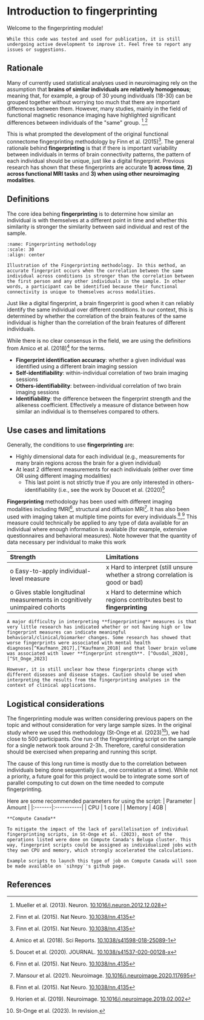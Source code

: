 # Introduction to fingerprinting

Welcome to the fingerprinting module!

```{note}
While this code was tested and used for publication, it is still undergoing active development to improve it. Feel free to report any issues or suggestions.
```

## Rationale

Many of currently used statistical analyses used in neuroimaging rely on the assumption that **brains of similar individuals are relatively homogenous**; meaning that, for example, a group of 30 young individuals (18-30) can be grouped together without worrying too much that there are important differences between them. However, many studies, mainly in the field of functional magnetic resonance imaging have highlighted significant differences between individuals of the "same" group. [^Mueller_2013],[^Finn_2015] 

This is what prompted the development of the original functional connectome fingerprinting methodology by Finn et al. (2015)[^Finn_2015]. The general rationale behind **fingerprinting** is that if there is important variability between individuals in terms of brain connectivity patterns, the pattern of each individual should be unique, just like a digital fingerprint. Previous research has shown that these fingerprints are accurate **1) across time**, **2) across functional MRI tasks** and **3) when using other neuroimaging modalities**.

## Definitions

The core idea behing **fingerprinting** is to determine how similar an individual is with themselves at a different point in time and whether this similarity is stronger the similarity between said individual and rest of the sample.

```{figure} ../images/fp_metho.png
:name: Fingerprinting methodology
:scale: 30
:align: center

Illustration of the Fingerprinting methodology. In this method, an accurate fingerprint occurs when the correlation between the same individual across conditions is stronger than the correlation between the first person and any other individuals in the sample. In other words, a participant can be identified because their functional connectivity is unique to themselves across modalities.
```

Just like a digital fingerprint, a brain fingerprint is good when it can reliably identify the same individual over different conditions. In our context, this is determined by whether the correlation of the brain features of the same individual is higher than the correlation of the brain features of different individuals.

While there is no clear consensus in the field, we are using the definitions from Amico et al. (2018)[^Amico_2018] for the terms.

- **Fingerprint identification accuracy**: whether a given individual was identified using a different brain imaging session
- **Self-identifiability**: within-individual correlation of two brain imaging sessions
- **Others-identifiability**: between-individual correlation of two brain imaging sessions
- **Identifiability**: the difference between the fingerprint strength and the alikeness coefficient. Effectively a measure of distance between how similar an individual is to themselves compared to others.

## Use cases and limitations

Generally, the conditions to use **fingerprinting** are:
* Highly dimensional data for each individual (e.g., measurements for many brain regions across the brain for a given individual)
* At least 2 different measurements for each individuals (either over time OR using different imaging modalities)
    * This last point is not strictly true if you are only interested in others-identifiability (i.e., see the work by Doucet et al. (2020)[^Doucet_2020]

**Fingerprinting** methodology has been used with different imaging modalities including fMRI[^Finn_2015], structural and diffusion MRI[^Mansour_2021]. It has also been used with imaging taken at multiple time points for every individuals.[^Finn_2015],[^Horien_2019] This measure could technically be applied to any type of data available for an individual where enough information is available (for example, extensive questionnaires and behavioral measures). Note however that the quantity of data necessary per individual to make this work

|Strength|Limitations|
|:-------|:-----------|
| o Easy-to-apply individual-level measure | x Hard to interpret (still unsure whether a strong correlation is good or bad)|
| o Gives stable longitudinal measurements in cognitively unimpaired cohorts| x Hard to determine which regions contributes best to **fingerprinting**|

```{warning}
A major difficulty in interpreting **fingerprinting** measures is that very little research has indicated whether or not having high or low fingerprint measures can indicate meaningful behavioral/clinical/biomarker changes. Some research has showed that worse fingerprints were associated with mental health diagnoses[^Kaufmann_2017],[^Kaufmann_2018] and that lower brain volume was associated with lower **fingerprint strength**. [^Ousdal_2020],[^St_Onge_2023]

However, it is still unclear how these fingerprints change with different diseases and disease stages. Caution should be used when interpreting the results from the fingerprinting analyses in the context of clinical applications.
```

## Logistical considerations

The fingerprinting module was written considering previous papers on the topic and without consideration for very large sample sizes. In the original study where we used this methodology (St-Onge et al. (2023)[^St_Onge_2023]), we had close to 500 participants. One run of the fingerprinting script on the sample for a single network took around 2-3h. Therefore, careful consideration should be exercised when preparing and running this script.

The cause of this long run time is mostly due to the correlation between individuals being done sequentially (i.e., one correlation at a time). While not a priority, a future goal for this project would be to integrate some sort of parallel computing to cut down on the time needed to compute fingerprinting.

Here are some recommended parameters for using the script:
| Parameter | Amount |
|:-------|:-----------|
| CPU | 1 core |
| Memory | 4GB |

```{hint} 
**Compute Canada**

To mitigate the impact of the lack of parallelisation of individual fingerprinting scripts, in St-Onge et al. (2023), most of the operations listed were done on Compute Canada's Beluga cluster. This way, fingerprint scripts could be assigned as individualized jobs with they own CPU and memory, which strongly accelerated the calculations.

Example scripts to launch this type of job on Compute Canada will soon be made available on `sihnpy`'s github page.
```

## References

[^Mueller_2013]: Mueller et al. (2013). Neuron. [10.1016/j.neuron.2012.12.028](https://doi.org/10.1016/j.neuron.2012.12.028)
[^Finn_2015]: Finn et al. (2015). Nat Neuro. [10.1038/nn.4135](https://doi.org/10.1038/nn.4135)
[^Doucet_2020]: Doucet et al. (2020). JOURNAL. [10.1038/s41537-020-00128-x](https://doi.org/10.1038/s41537-020-00128-x)
[^Amico_2018]: Amico et al. (2018). Sci Reports. [10.1038/s41598-018-25089-1](https://doi.org/10.1038/s41598-018-25089-1)
[^Mansour_2021]: Mansour et al. (2021). Neuroimage. [10.1016/j.neuroimage.2020.117695](https://doi.org/10.1016/j.neuroimage.2020.117695)
[^Horien_2019]: Horien et al. (2019). Neuroimage. [10.1016/j.neuroimage.2019.02.002](https://doi.org/10.1016/j.neuroimage.2019.02.002)
[^Kaufmann_2017]: Kaufmann et al. (2017). Nat Neuro. [10.1038/nn.4511](https://doi.org/10.1038/nn.4511)
[^Kaufmann_2018]: Kaufmann et al. (2018). JAMA Psychiatry. [10.1001/jamapsychiatry.2018.0844](https://doi.org/10.1001/jamapsychiatry.2018.0844)
[^Ousdal_2020]: Ousdal et al. (2020). Hum Brain Mapp. [10.1002/hbm.24833](https://10.1002/hbm.24833)
[^St_Onge_2023]: St-Onge et al. (2023). In revision.